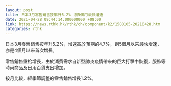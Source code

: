 ```yaml
---
layout: post
title: 日本3月零售銷售按年升5.2%　創5個月最快增速
date: 2021-04-28 09:44:14.000000000 +08:00
link: https://news.rthk.hk/rthk/ch/component/k2/1588105-20210428.htm
categories: rthk
---
```


日本3月零售銷售按年升5.2%，增速高於預期的4.7%，創5個月以來最快增速，亦是4個月以來首次增長。

零售銷售重拾增長，由於消費需求自新型肺炎疫情帶來的巨大打擊中恢復，服飾等時尚商品及日用百貨支出增加。

按月比較，經季節調整的零售銷售增長1.2%。
